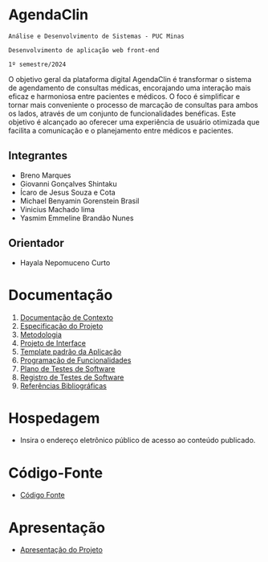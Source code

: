# AgendaClin

`Análise e Desenvolvimento de Sistemas - PUC Minas`

`Desenvolvimento de aplicação web front-end`

`1º semestre/2024`

O objetivo geral da plataforma digital AgendaClin é transformar o sistema de agendamento de consultas médicas, encorajando uma interação mais eficaz e harmoniosa entre pacientes e médicos. O foco é simplificar e tornar mais conveniente o processo de marcação de consultas para ambos os lados, através de um conjunto de funcionalidades benéficas. Este objetivo é alcançado ao oferecer uma experiência de usuário otimizada que facilita a comunicação e o planejamento entre médicos e pacientes.

## Integrantes

* Breno Marques
* Giovanni Gonçalves Shintaku
* Ícaro de Jesus Souza e Cota
* Michael Benyamin Gorenstein Brasil
* Vinicius Machado lima
* Yasmim Emmeline Brandão Nunes

## Orientador

* Hayala Nepomuceno Curto

# Documentação

<ol>
<li><a href="documentos/01-Documentação de Contexto.md"> Documentação de Contexto</a></li>
<li><a href="documentos/02-Especificação do Projeto.md"> Especificação do Projeto</a></li>
<li><a href="documentos/03-Metodologia.md"> Metodologia</a></li>
<li><a href="documentos/04-Projeto de Interface.md"> Projeto de Interface</a></li>
<li><a href="documentos/05-Template padrão da Aplicação.md"> Template padrão da Aplicação</a></li>
<li><a href="documentos/06-Programação de Funcionalidades.md"> Programação de Funcionalidades</a></li>
<li><a href="documentos/07-Plano de Testes de Software.md"> Plano de Testes de Software</a></li>
<li><a href="documentos/08-Registro de Testes de Software.md"> Registro de Testes de Software</a></li>
<li><a href="documentos/09-Referências.md"> Referências Bibliográficas</a></li>
</ol>

# Hospedagem

* Insira o endereço eletrônico público de acesso ao conteúdo publicado. 

# Código-Fonte

* <a href="codigo-fonte/README.md">Código Fonte</a>

# Apresentação

* <a href="apresentacao/README.md">Apresentação do Projeto</a>
